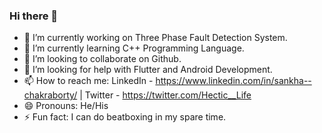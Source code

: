 ### Hi there 👋

- 🔭 I’m currently working on Three Phase Fault Detection System.
- 🌱 I’m currently learning C++ Programming Language.
- 👯 I’m looking to collaborate on Github.
- 🤔 I’m looking for help with Flutter and Android Development.
- 📫 How to reach me: LinkedIn - https://www.linkedin.com/in/sankha--chakraborty/ | Twitter - https://twitter.com/Hectic__Life
- 😄 Pronouns: He/His
- ⚡ Fun fact: I can do beatboxing in my spare time.

